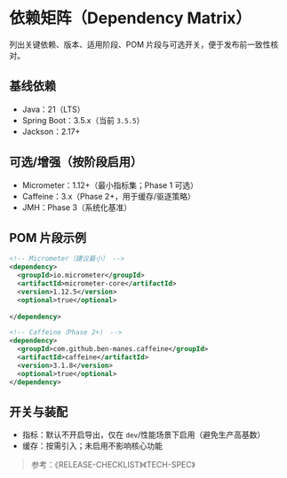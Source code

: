 # 依赖矩阵（Dependency Matrix）

列出关键依赖、版本、适用阶段、POM 片段与可选开关，便于发布前一致性核对。

## 基线依赖
- Java：21（LTS）
- Spring Boot：3.5.x（当前 `3.5.5`）
- Jackson：2.17+

## 可选/增强（按阶段启用）
- Micrometer：1.12+（最小指标集；Phase 1 可选）
- Caffeine：3.x（Phase 2+，用于缓存/驱逐策略）
- JMH：Phase 3（系统化基准）

## POM 片段示例
```xml
<!-- Micrometer（建议最小） -->
<dependency>
  <groupId>io.micrometer</groupId>
  <artifactId>micrometer-core</artifactId>
  <version>1.12.5</version>
  <optional>true</optional>
  
</dependency>

<!-- Caffeine（Phase 2+） -->
<dependency>
  <groupId>com.github.ben-manes.caffeine</groupId>
  <artifactId>caffeine</artifactId>
  <version>3.1.8</version>
  <optional>true</optional>
</dependency>
```

## 开关与装配
- 指标：默认不开启导出，仅在 `dev`/性能场景下启用（避免生产高基数）
- 缓存：按需引入；未启用不影响核心功能

> 参考：《RELEASE-CHECKLIST》《TECH-SPEC》

